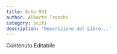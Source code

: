 ```yaml
---
title: Echo 931
author: Alberto Tronchi
category: scifi
description: 'Descrizione del Libro...'
---
```


Contenuto Editabile
